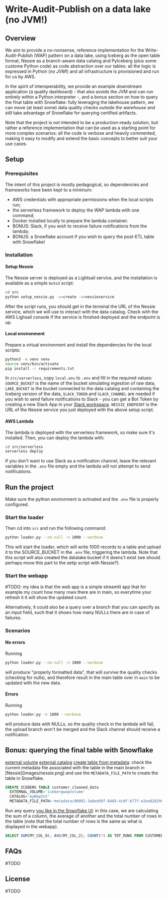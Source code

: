 # Write-Audit-Publish on a data lake (no JVM!)

## Overview

We aim to provide a no-nonsense, reference implementation for the Write-Audit-Publish (WAP) pattern on a data lake, using Iceberg as the open table format, Nessie as a branch-aware data catalog and PyIceberg (plus some
custome Python code) as code abstraction over our tables: all the logic is expressed in Python (_no JVM!_) and all
infrastructure is provisioned and run for us by AWS.

In the spirit of interoperability, we provide an example downstream application (a quality dashboard) - that
also avoids the JVM and can run entirely within a Python interpreter -, and a bonus section on how to query the final
table with Snowflake: fully leveraging the lakehouse pattern, we can move (at least some) data quality checks _outside the warehouse_ and still take advantage of Snowflake for querying certified artifacts.

Note that the project is not intended to be a production-ready solution, but rather a reference implementation that can be used as a starting point for more complex scenarios: all the code is verbose and heavily commented, making it easy to modify and extend the basic concepts to better suit your use cases.

## Setup

### Prerequisites

The intent of this project is mostly pedagogical, so dependencies and frameworks have been
kept to a minimum:

* AWS credentials with appropriate permissions when the local scripts run;
* the serverless framework to deploy the WAP lambda with one command;
* Docker installed locally to prepare the lambda container.
* BONUS: Slack, if you wish to receive failure notifications from the lambda; 
* BONUS: a Snowflake account if you wish to query the post-ETL table with Snowflake!

### Installation

#### Setup Nessie

The Nessie server is deployed as a Lightsail service, and the installation is available as a simple `boto3` script:

```bash
cd src
python setup_nessie.py -v=create -n=nessieservice
```

After the script runs, you should get in the terminal the URL of the Nessie service, which we will use to interact with the data catalog. Check with the AWS Lighsail console if the service is finished deployed and the endpoint is up.

#### Local environment

Prepare a virtual environment and install the dependencies for the local scripts:

```bash
python3 -m venv venv
source venv/bin/activate
pip install -r requirements.txt
```

In `src/serverless`, copy `local.env` to `.env` and fill in the required values: `SOURCE_BUCKET` is the name of the bucket simulating ingestion of raw data, `LAKE_BUCKET` is the bucket connected to the data catalog and containing the Iceberg version of the data, `SLACK_TOKEN` and `SLACK_CHANNEL` are needed if you wish to send failure notifications to Slack - you can get a Bot Token by creating a new Slack App in your [Slack workspace](https://api.slack.com/tutorials/tracks/getting-a-token). `NESSIE_ENDPOINT` is the URL of the Nessie service you just deployed with the above setup script.

#### AWS Lambda

The lambda is deployed with the serverless framework, so make sure it's installed. Then, you can deploy the lambda with:

```bash
cd src/serverless
serverless deploy
```

If you don't want to use Slack as a notification channel, leave the relevant variables in the `.env` file empty and the lambda will not attempt to send notifications.

## Run the project

Make sure the python environment is activated and the `.env` file is properly configured.

### Start the loader

Then cd into `src` and run the following command:

```bash
python loader.py --no-null -n 1000 --verbose
```

This will start the loader, which will write 1000 records to a table and upload it to the SOURCE_BUCKET in the `.env` file, triggering the lambda. Note that this script will also created the datalake bucket if it doens't exist (we should perhaps move this part to the setip script with Nessie?).

### Start the webapp

#TODO: my idea is that the web app is a simple streamlit app that for example my count how many rows there are in main, so everytime your refresh it it will show the updated count.

Alternatively, it could also be a query over a branch that you can specify as an input field, such that it shows how many NULLs there are in case of failures.

### Scenarios

#### No errors

Running

```bash
python loader.py --no-null -n 1000 --verbose
```

will produce "properly formatted data", that will survive the quality checks (checking for nulls), and therefore result in the main table over in `main` to be updated with the new data.

#### Errors

Running

```bash
python loader.py -n 1000 --verbose
```

will produce data with NULLs, so the quality check in the lambda will fail, the upload branch won't be merged and the Slack channel should receive a notification.

## Bonus: querying the final table with Snowflake


[external volume](https://docs.snowflake.com/en/user-guide/tables-iceberg-configure-external-volume)
[external catalog](https://docs.snowflake.com/en/user-guide/tables-iceberg-configure-catalog-integration)
[create table from metadata](https://docs.snowflake.com/en/user-guide/tables-iceberg-create#label-tables-iceberg-create-catalog-int): check the current metadata file associated with the table in the main branch in [Nessie][images/nessie.png] and use the `METADATA_FILE_PATH` to create the table in Snowflake.

```sql
CREATE ICEBERG TABLE customer_cleaned_data
  EXTERNAL_VOLUME='icebergwapvolume'
  CATALOG='myWapInt'
  METADATA_FILE_PATH='metadata/00002-3a8edd9f-8403-4c0f-b77f-e2ea02829848.metadata.json';
```

Run any query [you like in the Snwoflake UI](images/snowflake.png): in this case, we are calculating the sum of a column, the average of another and the total number of rows in the table (note that the total number of rows is the same as what is displayed in the webapp).

```sql
SELECT SUM(MY_COL_0), AVG(MY_COL_2), COUNT(*) AS TOT_ROWS FROM CUSTOMER_CLEANED_DATA;
```

## FAQs

#TODO

## License

#TODO